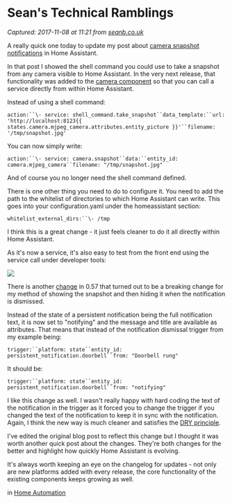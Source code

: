 # Sean's Technical Ramblings

_Captured: 2017-11-08 at 11:21 from [seanb.co.uk](https://seanb.co.uk/2017/11/camera-snapshots-updated/)_

A really quick one today to update my post about [camera snapshot notifications](https://seanb.co.uk/2017/10/camera-snapshot-notifications-in-home-assistant/) in Home Assistant.

In that post I showed the shell command you could use to take a snapshot from any camera visible to Home Assistant. In the very next release, that functionality was added to the [camera component](https://home-assistant.io/components/camera/) so that you can call a service directly from within Home Assistant.

Instead of using a shell command:

`action:``\- service: shell_command.take_snapshot``data_template:``url: 'http://localhost:8123{{ states.camera.mjpeg_camera.attributes.entity_picture }}'``filename: '/tmp/snapshot.jpg'`

You can now simply write:

`action:``\- service: camera.snapshot``data:``entity_id: camera.mjpeg_camera``filename: "/tmp/snapshot.jpg"`

And of course you no longer need the shell command defined.

There is one other thing you need to do to configure it. You need to add the path to the whitelist of directories to which Home Assistant can write. This goes into your configuration.yaml under the homeassistant section:

`whitelist_external_dirs:``\- /tmp`

I think this is a great change - it just feels cleaner to do it all directly within Home Assistant.

As it's now a service, it's also easy to test from the front end using the service call under developer tools:

![](https://seanb.co.uk/wp-content/uploads/2017/11/ha-snapshot-service.png)

There is another [change](https://github.com/home-assistant/home-assistant/pull/9967) in 0.57 that turned out to be a breaking change for my method of showing the snapshot and then hiding it when the notification is dismissed.

Instead of the state of a persistent notification being the full notification text, it is now set to "notifying" and the message and title are available as attributes. That means that instead of the notification dismissal trigger from my example being:

`trigger:``platform: state``entity_id: persistent_notification.doorbell``from: "Doorbell rung"`

It should be:

`trigger:``platform: state``entity_id: persistent_notification.doorbell``from: "notifying"`

I like this change as well. I wasn't really happy with hard coding the text of the notification in the trigger as it forced you to change the trigger if you changed the text of the notification to keep it in sync with the notification. Again, I think the new way is much cleaner and satisfies the [DRY principle](https://en.wikipedia.org/wiki/Don%27t_repeat_yourself).

I've edited the original blog post to reflect this change but I thought it was worth another quick post about the changes. They're both changes for the better and highlight how quickly Home Assistant is evolving.

It's always worth keeping an eye on the changelog for updates - not only are new platforms added with every release, the core functionality of the existing components keeps growing as well.

in [Home Automation](https://seanb.co.uk/category/home-automation/)
